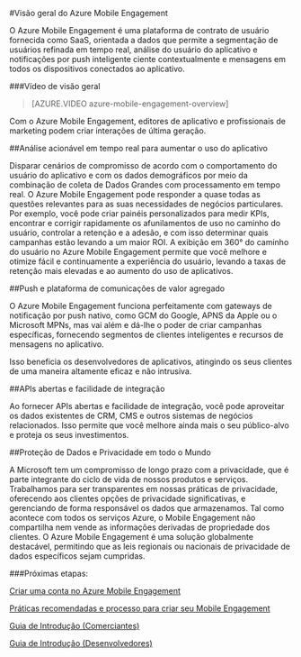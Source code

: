 <properties 
	pageTitle="Visão geral do Mobile Engagement" 
	description="Visão geral do Azure Mobile Engagement"
	services="mobile-engagement" 
	documentationCenter="mobile" 
	authors="piyushjo" 
	manager="dwrede" 
	editor="" />

<tags 
	ms.service="mobile-engagement" 
	ms.workload="mobile" 
	ms.tgt_pltfrm="mobile-multiple" 
	ms.devlang="na" 
	ms.topic="article" 
	ms.date="07/28/2015" 
	ms.author="piyushjo" />

#Visão geral do Azure Mobile Engagement

O Azure Mobile Engagement é uma plataforma de contrato de usuário fornecida como SaaS, orientada a dados que permite a segmentação de usuários refinada em tempo real, análise do usuário do aplicativo e notificações por push inteligente ciente contextualmente e mensagens em todos os dispositivos conectados ao aplicativo.

###Vídeo de visão geral
> [AZURE.VIDEO azure-mobile-engagement-overview]

Com o Azure Mobile Engagement, editores de aplicativo e profissionais de marketing podem criar interações de última geração.

##Análise acionável em tempo real para aumentar o uso do aplicativo

Disparar cenários de compromisso de acordo com o comportamento do usuário do aplicativo e com os dados demográficos por meio da combinação de coleta de Dados Grandes com processamento em tempo real. O Azure Mobile Engagement pode responder a quase todas as questões relevantes para as suas necessidades de negócios particulares. Por exemplo, você pode criar painéis personalizados para medir KPIs, encontrar e corrigir rapidamente os afunilamentos de uso no caminho do usuário, controlar a retenção e a adesão, e com isso determinar quais campanhas estão levando a um maior ROI. A exibição em 360° do caminho do usuário no Azure Mobile Engagement permite que você melhore e otimize fácil e continuamente a experiência do usuário, levando a taxas de retenção mais elevadas e ao aumento do uso de aplicativos.

##Push e plataforma de comunicações de valor agregado

O Azure Mobile Engagement funciona perfeitamente com gateways de notificação por push nativo, como GCM do Google, APNS da Apple ou o Microsoft MPNs, mas vai além e dá-lhe o poder de criar campanhas específicas, fornecendo segmentos de clientes inteligentes e recursos de mensagens no aplicativo.

Isso beneficia os desenvolvedores de aplicativos, atingindo os seus clientes de uma maneira altamente eficaz e não intrusiva.

##APIs abertas e facilidade de integração

Ao fornecer APIs abertas e facilidade de integração, você pode aproveitar os dados existentes de CRM, CMS e outros sistemas de negócios relacionados. Isso permite que você melhore ainda mais o seu público-alvo e proteja os seus investimentos.

##Proteção de Dados e Privacidade em todo o Mundo

A Microsoft tem um compromisso de longo prazo com a privacidade, que é parte integrante do ciclo de vida de nossos produtos e serviços. Trabalhamos para ser transparentes em nossas práticas de privacidade, oferecendo aos clientes opções de privacidade significativas, e gerenciando de forma responsável os dados que armazenamos. Tal como acontece com todos os serviços Azure, o Mobile Engagement não compartilha nem vende as informações derivadas de propriedade dos clientes. O Azure Mobile Engagement é uma solução globalmente destacável, permitindo que as leis regionais ou nacionais de privacidade de dados específicos sejam cumpridas.

###Próximas etapas:

[Criar uma conta no Azure Mobile Engagement](mobile-engagement-create-account.md)

[Práticas recomendadas e processo para criar seu Mobile Engagement](mobile-engagement-getting-started-best-practices.md)

[Guia de Introdução (Comerciantes)](mobile-engagement-define-your-mobile-engagement-strategy.md)

[Guia de Introdução (Desenvolvedores)](/documentation/services/mobile-engagement/)
 

<!---HONumber=AcomDC_1210_2015-->